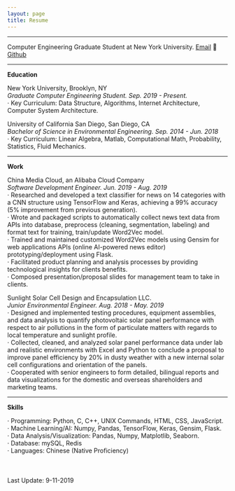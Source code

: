 ```yaml
---
layout: page
title: Resume
---
```


***
Computer Engineering Graduate Student at New York University.
[Email](mailto:zibozhang@nyu.edu) 􏰂 [Github](https://tonyzhang95.github.io)

***

__Education__

New York University, Brooklyn, NY  
_Graduate Computer Engineering Student.  Sep. 2019 - Present._  
· Key Curriculum: Data Structure, Algorithms, Internet Architecture, Computer System Architecture.

University of California San Diego, San Diego, CA  
_Bachelor of Science in Environmental Engineering. Sep. 2014 - Jun. 2018_  
· Key Curriculum: Linear Algebra, Matlab, Computational Math, Probability, Statistics, Fluid Mechanics.

***

__Work__

China Media Cloud, an Alibaba Cloud Company \
_Software Development Engineer. Jun. 2019 - Aug. 2019_ \
· Researched and developed a text classifier for news on 14 categories with a CNN structure using TensorFlow and Keras, achieving a 99% accuracy (5% improvement from previous generation). \
· Wrote and packaged scripts to automatically collect news text data from APIs into database, preprocess (cleaning, segmentation, labeling) and format text for training, train/update Word2Vec model. \
· Trained and maintained customized Word2Vec models using Gensim for web applications APIs (online AI-powered news editor) prototyping/deployment using Flask. \
· Facilitated product planning and analysis processes by providing technological insights for clients benefits. \
· Composed presentation/proposal slides for management team to take in clients.

Sunlight Solar Cell Design and Encapsulation LLC. \
_Junior Environmental Engineer. Aug. 2018 - May. 2019_ \
· Designed and implemented testing procedures, equipment assemblies, and data analysis to quantify photovoltaic solar panel performance with respect to air pollutions in the form of particulate matters with regards to local temperature and sunlight profile. \
· Collected, cleaned, and analyzed solar panel performance data under lab and realistic environments with Excel and Python to conclude a proposal to improve panel efficiency by 20% in dusty weather with a new internal solar cell configurations and orientation of the panels. \
· Cooperated with senior engineers to form detailed, bilingual reports and data visualizations for the domestic and overseas shareholders and marketing teams.

***

__Skills__

· Programming: Python, C, C++, UNIX Commands, HTML, CSS, JavaScript. \
· Machine Learning/AI: Numpy, Pandas, TensorFlow, Keras, Gensim, Flask. \
· Data Analysis/Visualization: Pandas, Numpy, Matplotlib, Seaborn. \
· Database: mySQL, Redis \
· Languages: Chinese (Native Proficiency) \
 \
 \
 \
Last Update: 9-11-2019
